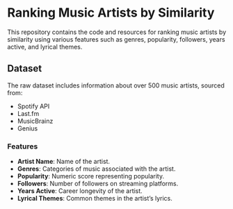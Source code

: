 # Ranking Music Artists by Similarity

This repository contains the code and resources for ranking music artists by similarity using various features such as genres, popularity, followers, years active, and lyrical themes.

## Dataset

The raw dataset includes information about over 500 music artists, sourced from:
- Spotify API
- Last.fm
- MusicBrainz
- Genius

### Features
- **Artist Name**: Name of the artist.
- **Genres**: Categories of music associated with the artist.
- **Popularity**: Numeric score representing popularity.
- **Followers**: Number of followers on streaming platforms.
- **Years Active**: Career longevity of the artist.
- **Lyrical Themes**: Common themes in the artist’s lyrics.
